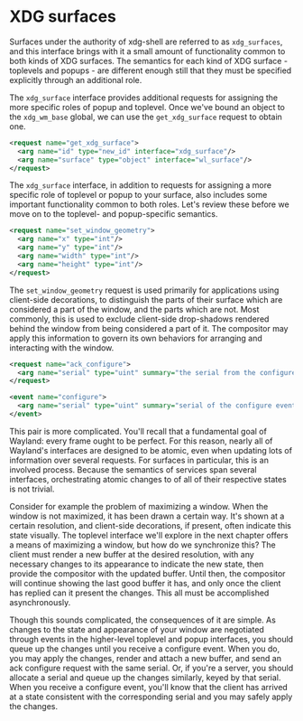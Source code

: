 # XDG surfaces

Surfaces under the authority of xdg-shell are referred to as `xdg_surfaces`, and
this interface brings with it a small amount of functionality common to both
kinds of XDG surfaces. The semantics for each kind of XDG surface - toplevels
and popups - are different enough still that they must be specified explicitly
through an additional role.

The `xdg_surface` interface provides additional requests for assigning the more
specific roles of popup and toplevel. Once we've bound an object to the
`xdg_wm_base` global, we can use the `get_xdg_surface` request to obtain one.

```xml
<request name="get_xdg_surface">
  <arg name="id" type="new_id" interface="xdg_surface"/>
  <arg name="surface" type="object" interface="wl_surface"/>
</request>
```

The `xdg_surface` interface, in addition to requests for assigning a more
specific role of toplevel or popup to your surface, also includes some important
functionality common to both roles. Let's review these before we move on to the
toplevel- and popup-specific semantics.

```xml
<request name="set_window_geometry">
  <arg name="x" type="int"/>
  <arg name="y" type="int"/>
  <arg name="width" type="int"/>
  <arg name="height" type="int"/>
</request>
```

The `set_window_geometry` request is used primarily for applications using
client-side decorations, to distinguish the parts of their surface which are
considered a part of the window, and the parts which are not. Most commonly,
this is used to exclude client-side drop-shadows rendered behind the window from
being considered a part of it. The compositor may apply this information to
govern its own behaviors for arranging and interacting with the window.

```xml
<request name="ack_configure">
  <arg name="serial" type="uint" summary="the serial from the configure event"/>
</request>

<event name="configure">
  <arg name="serial" type="uint" summary="serial of the configure event"/>
</event>
```

This pair is more complicated. You'll recall that a fundamental goal of Wayland:
every frame ought to be perfect. For this reason, nearly all of Wayland's
interfaces are designed to be atomic, even when updating lots of information
over several requests. For surfaces in particular, this is an involved process.
Because the semantics of services span several interfaces, orchestrating atomic
changes to of all of their respective states is not trivial.

Consider for example the problem of maximizing a window. When the window is not
maximized, it has been drawn a certain way. It's shown at a certain resolution,
and client-side decorations, if present, often indicate this state visually. The
toplevel interface we'll explore in the next chapter offers a means of
maximizing a window, but how do we synchronize this? The client must render a new
buffer at the desired resolution, with any necessary changes to its appearance
to indicate the new state, then provide the compositor with the updated buffer.
Until then, the compositor will continue showing the last good buffer it has,
and only once the client has replied can it present the changes. This all must
be accomplished asynchronously.

Though this sounds complicated, the consequences of it are simple. As changes to
the state and appearance of your window are negotiated through events in the
higher-level toplevel and popup interfaces, you should queue up the changes
until you receive a configure event. When you do, you may apply the changes,
render and attach a new buffer, and send an ack configure request with the same
serial. Or, if you're a server, you should allocate a serial and queue up the
changes similarly, keyed by that serial. When you receive a configure event,
you'll know that the client has arrived at a state consistent with the
corresponding serial and you may safely apply the changes.
